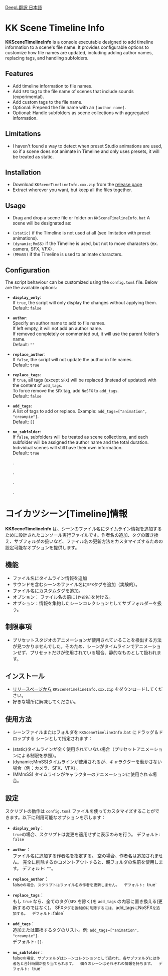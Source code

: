[DeepL翻訳 日本語](https://github.com/AX-MMD/kk-scene-timeline-info#コイカツシーンtimeline情報)

# KK Scene Timeline Info

**KKSceneTimelineInfo** is a console executable designed to add timeline information to a scene's file name. It provides configurable options to customize how file names are updated, including adding author names, replacing tags, and handling subfolders.

## Features
- Add timeline information to file names.
- Add `SFX` tag to the file name of scenes that include sounds (experimental).
- Add custom tags to the file name.
- Optional: Prepend the file name with an `[author name]`.
- Optional: Handle subfolders as scene collections with aggregated information.

## Limitations
- I haven't found a way to detect when preset Studio animations are used, so if a scene does not animate in Timeline and only uses presets, it will be treated as static.

## Installation
- Download `KKSceneTimelineInfo.xxx.zip` from the [release page](https://github.com/AX-MMD/kk-scene-timeline-info/releases/)
- Extract wherever you want, but keep all the files together.

## Usage
- Drag and drop a scene file or folder on `KKSceneTimelineInfo.bat`
A scene will be designated as:
* `(static)` if the Timeline is not used at all (see limitation with preset animations).
* `(dynamic;MmSS)` if the Timeline is used, but not to move characters (ex. camera, SFX, VFX) .
* `(MMmSS)` if the Timeline is used to animate characters.

## Configuration
The script behaviour can be customized using the `config.toml` file. Below are the available options:

- **`display_only`**:  
  If `true`, the script will only display the changes without applying them.  
  Default: `false`

- **`author`**:  
  Specify an author name to add to file names.  
  If left empty, it will not add an author name.  
  If removed completely or commented out, it will use the parent folder's name.  
  Default: `""`

- **`replace_author`**:  
  If `false`, the script will not update the author in file names.  
  Default: `true`

- **`replace_tags`**:  
  If `true`, all tags (except `SFX`) will be replaced (instead of updated) with the content of `add_tags`.  
  To force remove the `SFX` tag, add `NoSFX` to `add_tags`.  
  Default: `false`

- **`add_tags`**:  
  A list of tags to add or replace. Example: `add_tags=["animation", "creampie"]`.  
  Default: `[]`

- **`no_subfolder`**:  
  If `false`, subfolders will be treated as scene collections, and each subfolder will be assigned the author name and the total duration.
  Individual scenes will still have their own information.  
  Default: `true`

  .
  
  .
  
  .

  .
# コイカツシーン[Timeline]情報 

**KKSceneTimelineInfo** は、シーンのファイル名にタイムライン情報を追加するために設計されたコンソール実行ファイルです。作者名の追加、タグの置き換え、サブフォルダの扱いなど、ファイル名の更新方法をカスタマイズするための設定可能なオプションを提供します。

## 機能
- ファイル名にタイムライン情報を追加
- サウンドを含むシーンのファイル名に`SFX`タグを追加（実験的）。
- ファイル名にカスタムタグを追加。
- オプション： ファイル名の前に`[作者名]`を付ける。
- オプション：情報を集約したシーンコレクションとしてサブフォルダーを扱う。

## 制限事項
- プリセットスタジオのアニメーションが使用されていることを検出する方法が見つかりませんでした。そのため、シーンがタイムラインでアニメーションせず、プリセットだけが使用されている場合、静的なものとして扱われます。

## インストール
- [リリースページから](https://github.com/AX-MMD/kk-scene-timeline-info/releases) `KKSceneTimelineInfo.xxx.zip` をダウンロードしてください。
- 好きな場所に解凍してください。

## 使用方法
- シーンファイルまたはフォルダを `KKSceneTimelineInfo.bat` にドラッグ＆ドロップする
シーンとして指定されます：
* (static)タイムラインが全く使用されていない場合（プリセットアニメーションによる制限を参照）。
* (dynamic;MmSS)タイムラインが使用されるが、キャラクターを動かさない場合（例：カメラ、SFX、VFX）。
* (MMmSS) タイムラインがキャラクターのアニメーションに使用される場合。

## 設定
スクリプトの動作は `config.toml` ファイルを使ってカスタマイズすることができます。以下に利用可能なオプションを示します：

- **`display_only`**：  
  `true`の場合、スクリプトは変更を適用せずに表示のみを行う。 
  デフォルト: `false`

- **`author`**：  
  ファイル名に追加する作者名を指定する。 
  空の場合、作者名は追加されません。 
  完全に削除するかコメントアウトすると、親フォルダの名前を使用します。 
  デフォルト: `""`。

- **`replace_author`**：  
  false`の場合、スクリプトはファイル名の作者を更新しません。 
  デフォルト: `true`

- **`replace_tags`**：  
  もし `true` なら、全てのタグ(`SFX` を除く)を `add_tags` の内容に置き換える(更新するのではなく)。 
  SFX` タグを強制的に削除するには、 `add_tags` に `NoSFX` を追加する。 
  デフォルト: `false`

- **`add_tags`**：  
  追加または置換するタグのリスト。例: `add_tags=["animation", "creampie"]`.  
  デフォルト: `[]`.

- **`no_subfolder`**：  
  false`の場合、サブフォルダはシーンコレクションとして扱われ、各サブフォルダには作者名と合計時間が割り当てられます。 
  個々のシーンはそれぞれの情報を持ちます。 
  デフォルト: `true`
